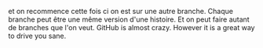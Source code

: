 et on recommence cette fois ci on est sur une autre branche. 
Chaque branche peut être une même version d'une histoire. 
Et on peut faire autant de branches que l'on veut. GitHub is almost crazy. 
However it is a great way to drive you sane. 

